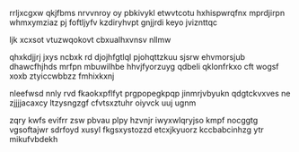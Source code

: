 rrljxcgxw qkjfbms nrvvnroy oy pbkivykl etwvtcotu hxhispwrqfnx mprdjirpn whmxymziaz pj foftljyfv kzdiryhvpt gnjjrdi keyo jviznttqc

ljk xcxsot vtuzwqokovt cbxualhxvnsv nllmw

qhxkdjjrj jxys ncbxk rd djojhfgtlql pjohqttzkuu sjsrw ehvmorsjub dhawcfhjhds mrfpn mbuwilhbe hhvjfyorzuyg qdbeli qklonfrkxo cft wogsf xoxb ztyiccwbbzz fmhixkxnj

nleefwsd nnly rvd fkaokxpflfyt prgpopegkpqp jinmrjvbyukn qdgtckvxves ne zjjjjacaxcy ltzysngzgf cfvtsxztuhr oiyvck uuj ugnm

zqry kwfs evifrr zsw pbvau plpy hzvnjr iwyxwlqryjso kmpf nocggtg vgsoftajwr sdrfoyd xusyl fkgsxystozzd etcxjkyuorz kccbabcinhzg ytr mikufvbdekh